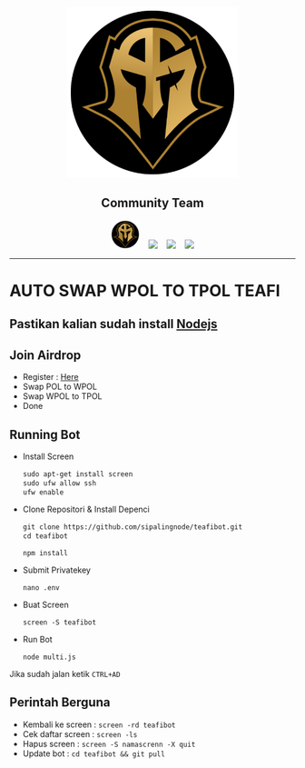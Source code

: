 <p align="center">
  <img height="300" height="auto" src="https://github.com/sipalingnode/sipalingnode/blob/main/logo.png">
</p>

<h2 align="center"><b>Community Team</b></h2>
<p align="center">
  <a href="https://www.airdropasc.com" target="_blank"><img src="https://github.com/sipalingnode/sipalingnode/blob/main/logo.png" width="50"/></a>&nbsp;&nbsp;&nbsp;
  <a href="https://t.me/airdropasc" target="_blank"><img src="https://github.com/user-attachments/assets/56e7f6ee-18b7-4b36-becc-ec6e4de7bff9" width="50"/></a>&nbsp;&nbsp;&nbsp;
  <a href="https://x.com/Autosultan_team" target="_blank"><img src="https://github.com/user-attachments/assets/fbb43aa4-9652-4a49-b984-5cf032b6b1ac" width="50"/></a>&nbsp;&nbsp;&nbsp;
  <a href="https://www.youtube.com/@ZamzaSalim" target="_blank"><img src="https://github.com/user-attachments/assets/c15509f9-acb7-49ce-989a-5bac62e7e549" width="50"/></a>
</p>

---

# AUTO SWAP WPOL TO TPOL TEAFI
## Pastikan kalian sudah install [Nodejs](https://deb.nodesource.com/)
## Join Airdrop
- Register : [Here](https://app.tea-fi.com/?ref=bamxew)
- Swap POL to WPOL
- Swap WPOL to TPOL
- Done

## Running Bot
- Install Screen
  ```
  sudo apt-get install screen
  sudo ufw allow ssh
  ufw enable
  ```
- Clone Repositori & Install Depenci
  ```
  git clone https://github.com/sipalingnode/teafibot.git
  cd teafibot
  ```
  ```
  npm install
  ```
- Submit Privatekey
  ```
  nano .env
  ```
- Buat Screen
  ```
  screen -S teafibot
  ```
- Run Bot
  ```
  node multi.js
  ```
Jika sudah jalan ketik `CTRL+AD`

## Perintah Berguna
- Kembali ke screen : `screen -rd teafibot`
- Cek daftar screen : `screen -ls`
- Hapus screen : `screen -S namascrenn -X quit`
- Update bot : `cd teafibot && git pull`
